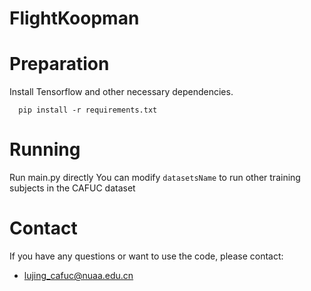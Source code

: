 # FlightKoopman
# Preparation
  Install Tensorflow and other necessary dependencies.
```
  pip install -r requirements.txt
```
# Running
Run main.py directly
You can modify `datasetsName` to run other training subjects in the CAFUC dataset
# Contact
If you have any questions or want to use the code, please contact:
- lujing_cafuc@nuaa.edu.cn
